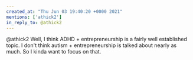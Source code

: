 ```yaml
---
created_at: "Thu Jun 03 19:40:20 +0000 2021"
mentions: ['athick2']
in_reply_to: @athick2
---
```


@athick2 Well, I think ADHD + entrepreneurship is a fairly well established topic. I don't think autism + entrepreneurship is talked about nearly as much. So I kinda want to focus on that.